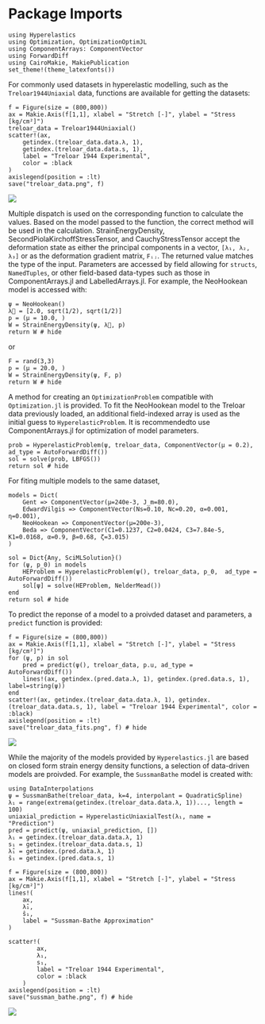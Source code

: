 # Package Imports

```@example 1
using Hyperelastics
using Optimization, OptimizationOptimJL
using ComponentArrays: ComponentVector
using ForwardDiff
using CairoMakie, MakiePublication
set_theme!(theme_latexfonts())
```

For commonly used datasets in hyperelastic modelling, such as the `Treloar1944Uniaxial` data, functions are available for getting the datasets:

```@example 1
f = Figure(size = (800,800))
ax = Makie.Axis(f[1,1], xlabel = "Stretch [-]", ylabel = "Stress [kg/cm²]")
treloar_data = Treloar1944Uniaxial()
scatter!(ax, 
    getindex.(treloar_data.data.λ, 1), 
    getindex.(treloar_data.data.s, 1), 
    label = "Treloar 1944 Experimental",
    color = :black
)
axislegend(position = :lt)
save("treloar_data.png", f)
```

![](treloar_data.png)

Multiple dispatch is used on the corresponding function to calculate the values. Based on the model passed to the function, the correct method will be used in the calculation. StrainEnergyDensity, SecondPiolaKirchoffStressTensor, and CauchyStressTensor accept the deformation state as either the principal components in a vector, `[λ₁, λ₂, λ₃]` or as the deformation gradient matrix, `Fᵢⱼ`. The returned value matches the type of the input. Parameters are accessed by field allowing for `structs`, `NamedTuples`, or other field-based data-types such as those in ComponentArrays.jl and LabelledArrays.jl. For example, the NeoHookean model is accessed with:

```@example 1
ψ = NeoHookean()
λ⃗ = [2.0, sqrt(1/2), sqrt(1/2)]
p = (μ = 10.0, )
W = StrainEnergyDensity(ψ, λ⃗, p)
return W # hide
```

or

```@example 1
F = rand(3,3)
p = (μ = 20.0, )
W = StrainEnergyDensity(ψ, F, p)
return W # hide
```

A method for creating an `OptimizationProblem` compatible with `Optimization.jl` is provided. To fit the NeoHookean model to the Treloar data previously loaded, an additional field-indexed array is used as the initial guess to `HyperelasticProblem`. It is recommendedto use ComponentArrays.jl for optimization of model parameters.

```@example 1
prob = HyperelasticProblem(ψ, treloar_data, ComponentVector(μ = 0.2), ad_type = AutoForwardDiff())
sol = solve(prob, LBFGS())
return sol # hide
```

For fiting multiple models to the same dataset, 

```@example 1
models = Dict(
    Gent => ComponentVector(μ=240e-3, J_m=80.0),
    EdwardVilgis => ComponentVector(Ns=0.10, Nc=0.20, α=0.001, η=0.001),
    NeoHookean => ComponentVector(μ=200e-3),
    Beda => ComponentVector(C1=0.1237, C2=0.0424, C3=7.84e-5, K1=0.0168, α=0.9, β=0.68, ζ=3.015)
)

sol = Dict{Any, SciMLSolution}()
for (ψ, p_0) in models
    HEProblem = HyperelasticProblem(ψ(), treloar_data, p_0,  ad_type = AutoForwardDiff())
    sol[ψ] = solve(HEProblem, NelderMead())
end
return sol # hide
```

To predict the reponse of a model to a proivded dataset and parameters, a `predict` function is provided:

```@example 1
f = Figure(size = (800,800))
ax = Makie.Axis(f[1,1], xlabel = "Stretch [-]", ylabel = "Stress [kg/cm²]")
for (ψ, p) in sol
    pred = predict(ψ(), treloar_data, p.u, ad_type = AutoForwardDiff())
    lines!(ax, getindex.(pred.data.λ, 1), getindex.(pred.data.s, 1), label=string(ψ))
end
scatter!(ax, getindex.(treloar_data.data.λ, 1), getindex.(treloar_data.data.s, 1), label = "Treloar 1944 Experimental", color = :black)
axislegend(position = :lt)
save("treloar_data_fits.png", f) # hide
```

![](treloar_data_fits.png)

While the majority of the models provided by `Hyperelastics.jl` are based on closed form strain energy density functions, a selection of data-driven models are proivded. For example, the `SussmanBathe` model is created with:

```@example 1
using DataInterpolations
ψ = SussmanBathe(treloar_data, k=4, interpolant = QuadraticSpline)
λ₁ = range(extrema(getindex.(treloar_data.data.λ, 1))..., length = 100)
uniaxial_prediction = HyperelasticUniaxialTest(λ₁, name = "Prediction")
pred = predict(ψ, uniaxial_prediction, [])
λ₁ = getindex.(treloar_data.data.λ, 1)
s₁ = getindex.(treloar_data.data.s, 1)
λ̂₁ = getindex.(pred.data.λ, 1)
ŝ₁ = getindex.(pred.data.s, 1)

f = Figure(size = (800,800))
ax = Makie.Axis(f[1,1], xlabel = "Stretch [-]", ylabel = "Stress [kg/cm²]")
lines!(
    ax, 
    λ̂₁, 
    ŝ₁, 
    label = "Sussman-Bathe Approximation"
)

scatter!(
        ax,
        λ₁, 
        s₁, 
        label = "Treloar 1944 Experimental",
        color = :black
    )
axislegend(position = :lt)
save("sussman_bathe.png", f) # hide
```
![](sussman_bathe.png)
